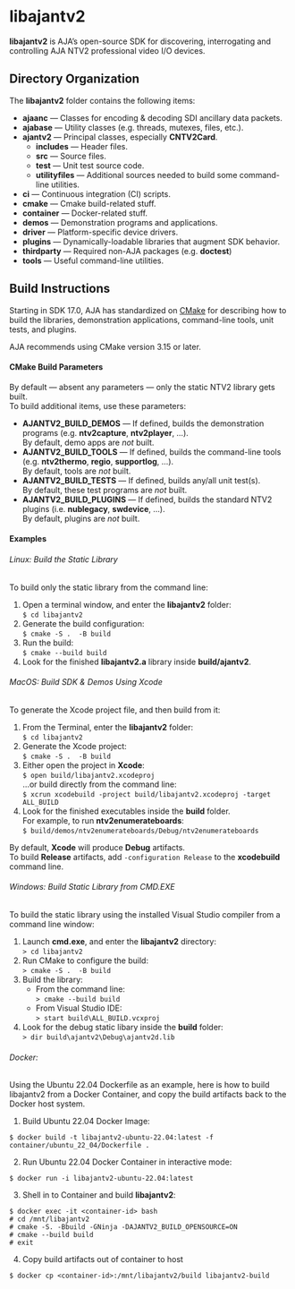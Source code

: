 # libajantv2
**libajantv2** is AJA’s open-source SDK for discovering, interrogating and 
controlling AJA NTV2 professional video I/O devices.

## Directory Organization
The **libajantv2** folder contains the following items:
- **ajaanc** — Classes for encoding & decoding SDI ancillary data packets.
- **ajabase** — Utility classes (e.g. threads, mutexes, files, etc.).
- **ajantv2** — Principal classes, especially **CNTV2Card**.
  - **includes** — Header files.
  - **src** — Source files.
  - **test** — Unit test source code.
  - **utilityfiles** — Additional sources needed to build some command-line utilities.
- **ci** — Continuous integration (CI) scripts.
- **cmake** — Cmake build-related stuff.
- **container** — Docker-related stuff.
- **demos** — Demonstration programs and applications.
- **driver** — Platform-specific device drivers.
- **plugins** — Dynamically-loadable libraries that augment SDK behavior.
- **thirdparty** — Required non-AJA packages (e.g. **doctest**)
- **tools** — Useful command-line utilities.

## Build Instructions
Starting in SDK 17.0, AJA has standardized on [CMake](https://cmake.org/) for describing how to build the libraries, demonstration applications, command-line tools, unit tests, and plugins.

AJA recommends using CMake version 3.15 or later.

#### CMake Build Parameters
By default — absent any parameters — only the static NTV2 library gets built.\
To build additional items, use these parameters:
- **AJANTV2_BUILD_DEMOS** — If defined, builds the demonstration programs (e.g. **ntv2capture**, **ntv2player**, …).\
By default, demo apps are _not_ built.
- **AJANTV2_BUILD_TOOLS** — If defined, builds the command-line tools (e.g. **ntv2thermo**, **regio**, **supportlog**, …).\
By default, tools are _not_ built.
- **AJANTV2_BUILD_TESTS** — If defined, builds any/all unit test(s).\
By default, these test programs are _not_ built.
- **AJANTV2_BUILD_PLUGINS** — If defined, builds the standard NTV2 plugins (i.e. **nublegacy**, **swdevice**, …).\
By default, plugins are _not_ built.

#### Examples

###### Linux: Build the Static Library
To build only the static library from the command line:
1. Open a terminal window, and enter the **libajantv2** folder:\
`$ cd libajantv2`
2. Generate the build configuration:\
`$ cmake -S .  -B build`
3. Run the build:\
`$ cmake --build build`
4. Look for the finished **libajantv2.a** library inside **build/ajantv2**.

###### MacOS: Build SDK & Demos Using Xcode
To generate the Xcode project file, and then build from it:
1. From the Terminal, enter the **libajantv2** folder:\
`$ cd libajantv2`
2. Generate the Xcode project:\
`$ cmake -S .  -B build`
3. Either open the project in **Xcode**:\
`$ open build/libajantv2.xcodeproj`\
…or build directly from the command line:\
`$ xcrun xcodebuild -project build/libajantv2.xcodeproj -target ALL_BUILD`
4. Look for the finished executables inside the **build** folder.\
For example, to run **ntv2enumerateboards**:\
`$ build/demos/ntv2enumerateboards/Debug/ntv2enumerateboards`

By default, **Xcode** will produce **Debug** artifacts.\
To build **Release** artifacts, add `-configuration Release` to the **xcodebuild** command line.

###### Windows: Build Static Library from CMD.EXE
To build the static library using the installed Visual Studio compiler from a command line window:
1. Launch **cmd.exe**, and enter the **libajantv2** directory:\
`> cd libajantv2`
2. Run CMake to configure the build:\
`> cmake -S .  -B build`
3. Build the library:
   - From the command line:\
   `> cmake --build build`
   - From Visual Studio IDE:\
   `> start build\ALL_BUILD.vcxproj`
4. Look for the debug static libary inside the **build** folder:\
`> dir build\ajantv2\Debug\ajantv2d.lib`

###### Docker:
Using the Ubuntu 22.04 Dockerfile as an example, here is how to build libajantv2 from a Docker Container, and copy the build artifacts back to the Docker host system.

1. Build Ubuntu 22.04 Docker Image:
```
$ docker build -t libajantv2-ubuntu-22.04:latest -f container/ubuntu_22_04/Dockerfile .
```
2. Run Ubuntu 22.04 Docker Container in interactive mode:
```
$ docker run -i libajantv2-ubuntu-22.04:latest
```
3. Shell in to Container and build **libajantv2**:
```
$ docker exec -it <container-id> bash
# cd /mnt/libajantv2
# cmake -S. -Bbuild -GNinja -DAJANTV2_BUILD_OPENSOURCE=ON
# cmake --build build
# exit
```
4. Copy build artifacts out of container to host
```
$ docker cp <container-id>:/mnt/libajantv2/build libajantv2-build
```
